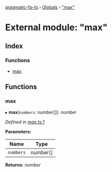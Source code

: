 [pragmatic-fp-ts](../README.md) › [Globals](../globals.md) › ["max"](_max_.md)

# External module: "max"

## Index

### Functions

* [max](_max_.md#max)

## Functions

###  max

▸ **max**(`numbers`: number[]): *number*

*Defined in [max.ts:1](https://github.com/hermann-p/pragmatic-fp-ts/blob/65c599f/src/max.ts#L1)*

**Parameters:**

Name | Type |
------ | ------ |
`numbers` | number[] |

**Returns:** *number*

